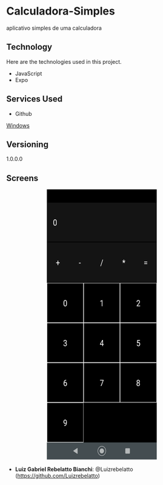# Calculadora-Simples
aplicativo simples de uma calculadora
 
## Technology 
 
Here are the technologies used in this project.
 
* JavaScript
* Expo
 
## Services Used
 
* Github

[Windows](/1-pre-requisitos/windows.md)
  
## Versioning
 
1.0.0.0

## Screens

   <center><img src="https://github.com/Luizrebelatto/Calculadora-Simples/blob/master/TelaCalculadora.png" width="290" height="712" /></center>

 

 
* **Luiz Gabriel Rebelatto Bianchi**: @Luizrebelatto (https://github.com/Luizrebelatto)
 

